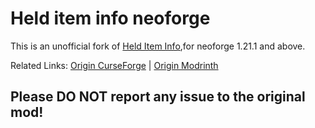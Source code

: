 # Held item info neoforge

This is an unofficial fork of [Held Item Info](https://modrinth.com/mod/held-item-info),for neoforge 1.21.1 and above.

 

Related Links: [Origin CurseForge](https://www.curseforge.com/minecraft/mc-mods/held-item-info) | [Origin Modrinth](https://modrinth.com/mod/held-item-info)


## Please DO NOT report any issue to the original mod!